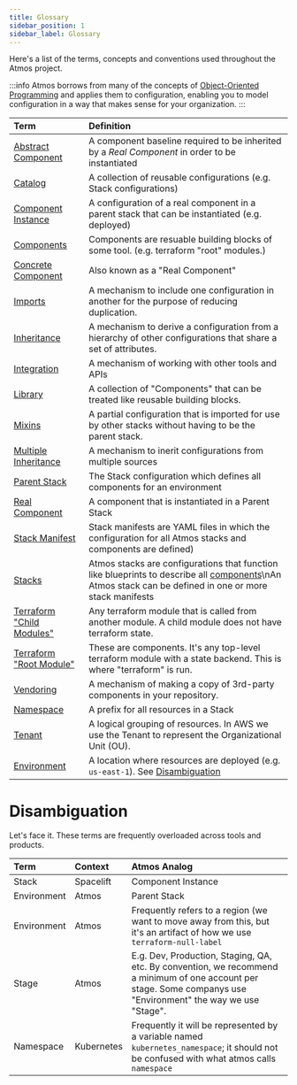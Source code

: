 ```yaml
---
title: Glossary
sidebar_position: 1
sidebar_label: Glossary
---
```


Here's a list of the terms, concepts and conventions used throughout the Atmos project.

:::info
Atmos borrows from many of the concepts
of [Object-Oriented Programming](https://en.wikipedia.org/wiki/Object-oriented_programming) and applies them
to configuration, enabling you to model configuration in a way that makes sense for your organization.
:::

| **Term**                                                                                              | **Definition**                                                                                                                                                                      |
|:------------------------------------------------------------------------------------------------------|:------------------------------------------------------------------------------------------------------------------------------------------------------------------------------------|
| [Abstract Component](/core-concepts/components)                                                       | A component baseline required to be inherited by a *Real Component* in order to be instantiated                                                                                     |
| [Catalog](/core-concepts/stacks)                                                                      | A collection of reusable configurations (e.g. Stack configurations)                                                                                                                 |
| [Component Instance](/core-concepts/components)                                                       | A configuration of a real component in a parent stack that can be instantiated (e.g. deployed)                                                                                      |
| [Components](/core-concepts/components)                                                               | Components are resuable building blocks of some tool. (e.g. terraform "root" modules.)                                                                                              |
| [Concrete Component](/core-concepts/components)                                                       | Also known as a "Real Component"                                                                                                                                                    |
| [Imports](/core-concepts/stacks/imports)                                                              | A mechanism to include one configuration in another for the purpose of reducing duplication.                                                                                        |
| [Inheritance](/core-concepts/components/inheritance)                                                  | A mechanism to derive a configuration from a hierarchy of other configurations that share a set of attributes.                                                                      |
| [Integration](/category/integrations)                                                                 | A mechanism of working with other tools and APIs                                                                                                                                    |
| [Library](/core-concepts/components/library)                                                          | A collection of "Components" that can be treated like reusable building blocks.                                                                                                     |
| [Mixins](/core-concepts/stacks/mixins)                                                                | A partial configuration that is imported for use by other stacks without having to be the parent stack.                                                                             |
| [Multiple Inheritance](/core-concepts/components)                                                     | A mechanism to inerit configurations from multiple sources                                                                                                                          |
| [Parent Stack](/core-concepts/components)                                                             | The Stack configuration which defines all components for an environment                                                                                                             |
| [Real Component](/core-concepts/components)                                                           | A component that is instantiated in a Parent Stack                                                                                                                                  |
| [Stack Manifest](/core-concepts/stacks)                                                               | Stack manifests are YAML files in which the configuration for all Atmos stacks and components are defined)                                                                          |
| [Stacks](/core-concepts/stacks)                                                                       | Atmos stacks are configurations that function like blueprints to describe all [components](/core-concepts/components)\nAn Atmos stack can be defined in one or more stack manifests |
| [Terraform "Child Modules"](https://developer.hashicorp.com/terraform/language/modules#child-modules) | Any terraform module that is called from another module. A child module does not have terraform state.                                                                              |
| [Terraform "Root Module"](https://developer.hashicorp.com/terraform/language/modules#child-modules)   | These are components. It's any top-level terraform module with a state backend. This is where "terraform" is run.                                                                   |
| [Vendoring](/core-concepts/components/vendoring)                                                      | A mechanism of making a copy of 3rd-party components in your repository.                                                                                                            |
| [Namespace](/core-concepts/stacks)                                                                    | A prefix for all resources in a Stack                                                                                                                                               |
| [Tenant](/core-concepts/stacks)                                                                       | A logical grouping of resources. In AWS we use the Tenant to represent the Organizational Unit (OU).                                                                                |
| [Environment](/core-concepts/stacks)                                                                  | A location where resources are deployed (e.g. `us-east-1`). See [Disambiguation](#disambiguation)                                                                                   |

# Disambiguation

Let's face it. These terms are frequently overloaded across tools and products.

| Term        | Context    | Atmos Analog                                                                                                                                                    |
|:------------|:-----------|:----------------------------------------------------------------------------------------------------------------------------------------------------------------|
| Stack       | Spacelift  | Component Instance                                                                                                                                              |
| Environment | Atmos      | Parent Stack                                                                                                                                                    |
| Environment | Atmos      | Frequently refers to a region (we want to move away from this, but it's an artifact of how we use `terraform-null-label`                                        |
| Stage       | Atmos      | E.g. Dev, Production, Staging, QA, etc. By convention, we recommend a minimum of one account per stage. Some companys use "Environment" the way we use "Stage". |
| Namespace   | Kubernetes | Frequently it will be represented by a variable named `kubernetes_namespace`; it should not be confused with what atmos calls `namespace`                       |

